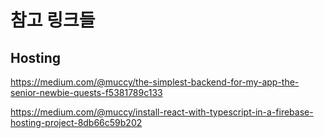 # 참고 링크들

## Hosting

https://medium.com/@muccy/the-simplest-backend-for-my-app-the-senior-newbie-quests-f5381789c133

https://medium.com/@muccy/install-react-with-typescript-in-a-firebase-hosting-project-8db66c59b202
